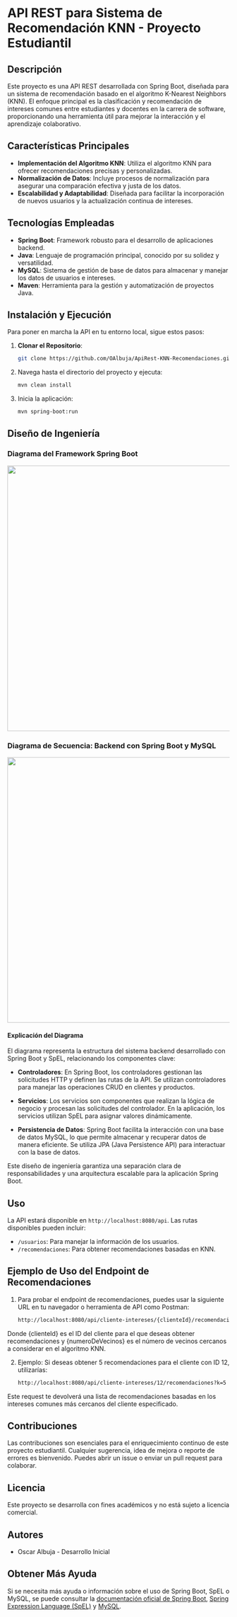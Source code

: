 # API REST para Sistema de Recomendación KNN - Proyecto Estudiantil

## Descripción

Este proyecto es una API REST desarrollada con Spring Boot, diseñada para un sistema de recomendación basado en el algoritmo K-Nearest Neighbors (KNN). El enfoque principal es la clasificación y recomendación de intereses comunes entre estudiantes y docentes en la carrera de software, proporcionando una herramienta útil para mejorar la interacción y el aprendizaje colaborativo.

## Características Principales

- **Implementación del Algoritmo KNN**: Utiliza el algoritmo KNN para ofrecer recomendaciones precisas y personalizadas.
- **Normalización de Datos**: Incluye procesos de normalización para asegurar una comparación efectiva y justa de los datos.
- **Escalabilidad y Adaptabilidad**: Diseñada para facilitar la incorporación de nuevos usuarios y la actualización continua de intereses.

## Tecnologías Empleadas

- **Spring Boot**: Framework robusto para el desarrollo de aplicaciones backend.
- **Java**: Lenguaje de programación principal, conocido por su solidez y versatilidad.
- **MySQL**: Sistema de gestión de base de datos para almacenar y manejar los datos de usuarios e intereses.
- **Maven**: Herramienta para la gestión y automatización de proyectos Java.

## Instalación y Ejecución

Para poner en marcha la API en tu entorno local, sigue estos pasos:

1. **Clonar el Repositorio**:
   ```sh
   git clone https://github.com/OAlbuja/ApiRest-KNN-Recomendaciones.git

2. Navega hasta el directorio del proyecto y ejecuta:
   ```sh
   mvn clean install

3. Inicia la aplicación:
   ```sh
   mvn spring-boot:run

## Diseño de Ingeniería

### Diagrama del Framework Spring Boot

<img src="https://springframework.guru/wp-content/uploads/2015/04/spring-overview.png" width="600">

### Diagrama de Secuencia: Backend con Spring Boot y MySQL

<img src="https://showme.redstarplugin.com/d/d:20KsZDqt" width="600">

#### Explicación del Diagrama

El diagrama representa la estructura del sistema backend desarrollado con Spring Boot y SpEL, relacionando los componentes clave:

- **Controladores**: En Spring Boot, los controladores gestionan las solicitudes HTTP y definen las rutas de la API. Se utilizan controladores para manejar las operaciones CRUD en clientes y productos.

- **Servicios**: Los servicios son componentes que realizan la lógica de negocio y procesan las solicitudes del controlador. En la aplicación, los servicios utilizan SpEL para asignar valores dinámicamente.

- **Persistencia de Datos**: Spring Boot facilita la interacción con una base de datos MySQL, lo que permite almacenar y recuperar datos de manera eficiente. Se utiliza JPA (Java Persistence API) para interactuar con la base de datos.

Este diseño de ingeniería garantiza una separación clara de responsabilidades y una arquitectura escalable para la aplicación Spring Boot.


## Uso

La API estará disponible en `http://localhost:8080/api`. Las rutas disponibles pueden incluir:

- `/usuarios`: Para manejar la información de los usuarios.
- `/recomendaciones`: Para obtener recomendaciones basadas en KNN.

## Ejemplo de Uso del Endpoint de Recomendaciones

1. Para probar el endpoint de recomendaciones, puedes usar la siguiente URL en tu navegador o herramienta de API como Postman:
   ```sh
   http://localhost:8080/api/cliente-intereses/{clienteId}/recomendaciones?k={numeroDeVecinos}

Donde {clienteId} es el ID del cliente para el que deseas obtener recomendaciones y {numeroDeVecinos} es el número de vecinos cercanos a considerar en el algoritmo KNN.

2. Ejemplo: Si deseas obtener 5 recomendaciones para el cliente con ID 12, utilizarías:
   ```sh
   http://localhost:8080/api/cliente-intereses/12/recomendaciones?k=5

Este request te devolverá una lista de recomendaciones basadas en los intereses comunes más cercanos del cliente especificado.

## Contribuciones

Las contribuciones son esenciales para el enriquecimiento continuo de este proyecto estudiantil. Cualquier sugerencia, idea de mejora o reporte de errores es bienvenido. Puedes abrir un issue o enviar un pull request para colaborar.

## Licencia

Este proyecto se desarrolla con fines académicos y no está sujeto a licencia comercial.

## Autores

- Oscar Albuja - Desarrollo Inicial

## Obtener Más Ayuda

Si se necesita más ayuda o información sobre el uso de Spring Boot, SpEL o MySQL, se puede consultar la [documentación oficial de Spring Boot](https://spring.io/projects/spring-boot), [Spring Expression Language (SpEL)](https://docs.spring.io/spring-framework/docs/3.2.x/reference/html/expressions.html) y [MySQL](https://www.mysql.com/).
